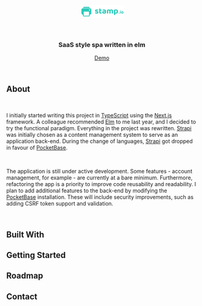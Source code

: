 <br />
<div align="center">
  <a href="https://elm-spa-saas.wilsonross.dev" target="_blank">
    <img src="src/static/img/logo.svg" alt="Logo" width="115" height="35" />
  </a>
  <br />
  <br />
  <br />
  <h3 align="center">SaaS style spa written in elm</h3>
  <p align="center">
    <a href="https://elm-spa-saas.wilsonross.dev" target="_blank"> Demo </a>
  </p>
  <br />
</div>

## About
<div>
  <br />
  <p>I initially started writing this project in <a target="_blank" href="https://www.typescriptlang.org/">TypeScript</a> using the <a target="_blank" href="https://nextjs.org/">Next.js</a> framework. A colleague recommended <a target="_blank" href="https://elm-lang.org/">Elm</a> to me last year, and I decided to try the functional paradigm. Everything in the project was rewritten. <a target="_blank" href="https://strapi.io/">Strapi</a> was initially chosen as a content management system to serve as an application back-end. During the change of languages, <a target="_blank" href="https://strapi.io/">Strapi</a> got dropped in favour of <a target="_blank" href="https://pocketbase.io/">PocketBase</a>.</p>
  <br />
  <p>The application is still under active development. Some features - account management, for example - are currently at a bare minimum. Furthermore, refactoring the app is a priority to improve code reusability and readability. I plan to add additional features to the back-end by modifying the <a target="_blank" href="https://pocketbase.io/">PocketBase</a> installation. These will include security improvements, such as adding CSRF token support and validation.</p>
  <br />
</div>

## Built With

## Getting Started

## Roadmap

## Contact












